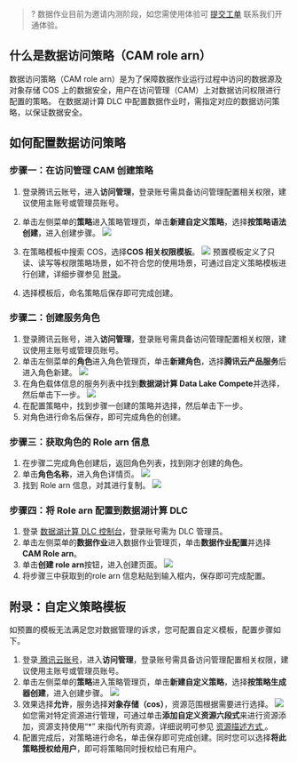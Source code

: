 >? 数据作业目前为邀请内测阶段，如您需使用体验可 [提交工单](https://console.cloud.tencent.com/workorder/category) 联系我们开通体验。
## 什么是数据访问策略（CAM role arn）
数据访问策略（CAM role arn）是为了保障数据作业运行过程中访问的数据源及对象存储 COS 上的数据安全，用户在访问管理（CAM）上对数据访问权限进行配置的策略。
在数据湖计算 DLC 中配置数据作业时，需指定对应的数据访问策略，以保证数据安全。
## 如何配置数据访问策略
### 步骤一：在访问管理 CAM 创建策略
1. 登录腾讯云账号，进入**访问管理**，登录账号需具备访问管理配置相关权限，建议使用主账号或管理员账号。
2. 单击左侧菜单的**策略**进入策略管理页，单击**新建自定义策略**，选择**按策略语法创建**，进入创建步骤。
![](https://qcloudimg.tencent-cloud.cn/raw/311f0f5ecfd5592f23fde1a007669ded.png)
3. 在策略模板中搜索 COS，选择**COS 相关权限模板**。
![](https://qcloudimg.tencent-cloud.cn/raw/92502a61a9faef8114dadd7296e619bf.png)
预置模板定义了只读、读写等权限策略场景，如不符合您的使用场景，可通过自定义策略模板进行创建，详细步骤参见 [附录](#sign)。

4. 选择模板后，命名策略后保存即可完成创建。

### 步骤二：创建服务角色
1. 登录腾讯云账号，进入**访问管理**，登录账号需具备访问管理配置相关权限，建议使用主账号或管理员账号。
2. 单击左侧菜单的**角色**进入角色管理页，单击**新建角色**，选择**腾讯云产品服务**后进入角色新建。
![](https://qcloudimg.tencent-cloud.cn/raw/fb3dadf206fb07970ef615b1b79d2739.png)
3. 在角色载体信息的服务列表中找到**数据湖计算 Data Lake Compete**并选择，然后单击下一步。
![](https://qcloudimg.tencent-cloud.cn/raw/d722111dc8c50ff94cf0c13c167ffbbd.png)
4. 在配置策略中，找到步骤一创建的策略并选择，然后单击下一步。
5. 对角色进行命名后保存，即可完成角色的创建。

### 步骤三：获取角色的 Role arn 信息
1. 在步骤二完成角色创建后，返回角色列表，找到刚才创建的角色。
2. 单击**角色名称**，进入角色详情页。
![](https://qcloudimg.tencent-cloud.cn/raw/b15ba9ffe79542b4d8a78ae41ce11c14.png)
3. 找到 Role arn 信息，对其进行复制。
![](https://qcloudimg.tencent-cloud.cn/raw/979da1db547f80c349a9980f9564cb74.png)

### 步骤四：将 Role arn 配置到数据湖计算 DLC
1. 登录 [数据湖计算 DLC 控制台](https://console.cloud.tencent.com/dlc)，登录账号需为 DLC 管理员。
2. 单击左侧菜单的**数据作业**进入数据作业管理页，单击**数据作业配置**并选择**CAM Role arn**。
3. 单击**创建 role arn**按钮，进入创建页面。
![](https://qcloudimg.tencent-cloud.cn/raw/cd0b4c960a6d9432805a8d6d828b58fc.png)
4. 将步骤三中获取到的role arn 信息粘贴到输入框内，保存即可完成配置。

## 附录：自定义策略模板 [](id:sign)
如预置的模板无法满足您对数据管理的诉求，您可配置自定义模板，配置步骤如下。
1. 登录[ 腾讯云账号](https://cloud.tencent.com/login)，进入**访问管理**，登录账号需具备访问管理配置相关权限，建议使用主账号或管理员账号。
2. 单击左侧菜单的**策略**进入策略管理页，单击**新建自定义策略**，选择**按策略生成器创建**，进入创建步骤。
![](https://qcloudimg.tencent-cloud.cn/raw/bc8272013d9df39579fdb393e13c4120.png)
3. 效果选择**允许**，服务选择**对象存储（cos）**，资源范围根据需要进行选择。
![](https://qcloudimg.tencent-cloud.cn/raw/80993122387133a4fba4dd1984c3144c.png)
如您需对特定资源进行管理，可通过单击**添加自定义资源六段式**来进行资源添加，资源支持使用“*” 来指代所有资源，详细说明可参见 [资源描述方式 ](https://cloud.tencent.com/document/product/598/10606)。
4. 配置完成后，对策略进行命名，单击保存即可完成创建。同时您可以选择**将此策略授权给用户**，即可将策略同时授权给已有用户。
